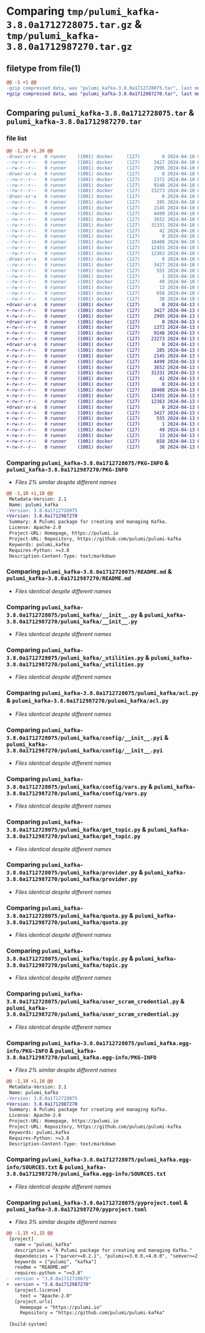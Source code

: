 # Comparing `tmp/pulumi_kafka-3.8.0a1712728075.tar.gz` & `tmp/pulumi_kafka-3.8.0a1712987270.tar.gz`

## filetype from file(1)

```diff
@@ -1 +1 @@
-gzip compressed data, was "pulumi_kafka-3.8.0a1712728075.tar", last modified: Wed Apr 10 05:57:52 2024, max compression
+gzip compressed data, was "pulumi_kafka-3.8.0a1712987270.tar", last modified: Sat Apr 13 05:56:13 2024, max compression
```

## Comparing `pulumi_kafka-3.8.0a1712728075.tar` & `pulumi_kafka-3.8.0a1712987270.tar`

### file list

```diff
@@ -1,26 +1,26 @@
-drwxr-xr-x   0 runner    (1001) docker     (127)        0 2024-04-10 05:57:52.525527 pulumi_kafka-3.8.0a1712728075/
--rw-r--r--   0 runner    (1001) docker     (127)     3427 2024-04-10 05:57:52.525527 pulumi_kafka-3.8.0a1712728075/PKG-INFO
--rw-r--r--   0 runner    (1001) docker     (127)     2995 2024-04-10 05:57:46.000000 pulumi_kafka-3.8.0a1712728075/README.md
-drwxr-xr-x   0 runner    (1001) docker     (127)        0 2024-04-10 05:57:52.521527 pulumi_kafka-3.8.0a1712728075/pulumi_kafka/
--rw-r--r--   0 runner    (1001) docker     (127)     1372 2024-04-10 05:57:46.000000 pulumi_kafka-3.8.0a1712728075/pulumi_kafka/__init__.py
--rw-r--r--   0 runner    (1001) docker     (127)     9248 2024-04-10 05:57:46.000000 pulumi_kafka-3.8.0a1712728075/pulumi_kafka/_utilities.py
--rw-r--r--   0 runner    (1001) docker     (127)    23273 2024-04-10 05:57:46.000000 pulumi_kafka-3.8.0a1712728075/pulumi_kafka/acl.py
-drwxr-xr-x   0 runner    (1001) docker     (127)        0 2024-04-10 05:57:52.525527 pulumi_kafka-3.8.0a1712728075/pulumi_kafka/config/
--rw-r--r--   0 runner    (1001) docker     (127)      285 2024-04-10 05:57:46.000000 pulumi_kafka-3.8.0a1712728075/pulumi_kafka/config/__init__.py
--rw-r--r--   0 runner    (1001) docker     (127)     2145 2024-04-10 05:57:46.000000 pulumi_kafka-3.8.0a1712728075/pulumi_kafka/config/__init__.pyi
--rw-r--r--   0 runner    (1001) docker     (127)     4499 2024-04-10 05:57:46.000000 pulumi_kafka-3.8.0a1712728075/pulumi_kafka/config/vars.py
--rw-r--r--   0 runner    (1001) docker     (127)     3652 2024-04-10 05:57:46.000000 pulumi_kafka-3.8.0a1712728075/pulumi_kafka/get_topic.py
--rw-r--r--   0 runner    (1001) docker     (127)    31331 2024-04-10 05:57:46.000000 pulumi_kafka-3.8.0a1712728075/pulumi_kafka/provider.py
--rw-r--r--   0 runner    (1001) docker     (127)       42 2024-04-10 05:57:46.000000 pulumi_kafka-3.8.0a1712728075/pulumi_kafka/pulumi-plugin.json
--rw-r--r--   0 runner    (1001) docker     (127)        0 2024-04-10 05:57:46.000000 pulumi_kafka-3.8.0a1712728075/pulumi_kafka/py.typed
--rw-r--r--   0 runner    (1001) docker     (127)    10408 2024-04-10 05:57:46.000000 pulumi_kafka-3.8.0a1712728075/pulumi_kafka/quota.py
--rw-r--r--   0 runner    (1001) docker     (127)    12455 2024-04-10 05:57:46.000000 pulumi_kafka-3.8.0a1712728075/pulumi_kafka/topic.py
--rw-r--r--   0 runner    (1001) docker     (127)    12363 2024-04-10 05:57:46.000000 pulumi_kafka-3.8.0a1712728075/pulumi_kafka/user_scram_credential.py
-drwxr-xr-x   0 runner    (1001) docker     (127)        0 2024-04-10 05:57:52.525527 pulumi_kafka-3.8.0a1712728075/pulumi_kafka.egg-info/
--rw-r--r--   0 runner    (1001) docker     (127)     3427 2024-04-10 05:57:52.000000 pulumi_kafka-3.8.0a1712728075/pulumi_kafka.egg-info/PKG-INFO
--rw-r--r--   0 runner    (1001) docker     (127)      555 2024-04-10 05:57:52.000000 pulumi_kafka-3.8.0a1712728075/pulumi_kafka.egg-info/SOURCES.txt
--rw-r--r--   0 runner    (1001) docker     (127)        1 2024-04-10 05:57:52.000000 pulumi_kafka-3.8.0a1712728075/pulumi_kafka.egg-info/dependency_links.txt
--rw-r--r--   0 runner    (1001) docker     (127)       49 2024-04-10 05:57:52.000000 pulumi_kafka-3.8.0a1712728075/pulumi_kafka.egg-info/requires.txt
--rw-r--r--   0 runner    (1001) docker     (127)       13 2024-04-10 05:57:52.000000 pulumi_kafka-3.8.0a1712728075/pulumi_kafka.egg-info/top_level.txt
--rw-r--r--   0 runner    (1001) docker     (127)      658 2024-04-10 05:57:46.000000 pulumi_kafka-3.8.0a1712728075/pyproject.toml
--rw-r--r--   0 runner    (1001) docker     (127)       38 2024-04-10 05:57:52.525527 pulumi_kafka-3.8.0a1712728075/setup.cfg
+drwxr-xr-x   0 runner    (1001) docker     (127)        0 2024-04-13 05:56:13.458061 pulumi_kafka-3.8.0a1712987270/
+-rw-r--r--   0 runner    (1001) docker     (127)     3427 2024-04-13 05:56:13.458061 pulumi_kafka-3.8.0a1712987270/PKG-INFO
+-rw-r--r--   0 runner    (1001) docker     (127)     2995 2024-04-13 05:56:07.000000 pulumi_kafka-3.8.0a1712987270/README.md
+drwxr-xr-x   0 runner    (1001) docker     (127)        0 2024-04-13 05:56:13.454061 pulumi_kafka-3.8.0a1712987270/pulumi_kafka/
+-rw-r--r--   0 runner    (1001) docker     (127)     1372 2024-04-13 05:56:07.000000 pulumi_kafka-3.8.0a1712987270/pulumi_kafka/__init__.py
+-rw-r--r--   0 runner    (1001) docker     (127)     9248 2024-04-13 05:56:07.000000 pulumi_kafka-3.8.0a1712987270/pulumi_kafka/_utilities.py
+-rw-r--r--   0 runner    (1001) docker     (127)    23273 2024-04-13 05:56:07.000000 pulumi_kafka-3.8.0a1712987270/pulumi_kafka/acl.py
+drwxr-xr-x   0 runner    (1001) docker     (127)        0 2024-04-13 05:56:13.458061 pulumi_kafka-3.8.0a1712987270/pulumi_kafka/config/
+-rw-r--r--   0 runner    (1001) docker     (127)      285 2024-04-13 05:56:07.000000 pulumi_kafka-3.8.0a1712987270/pulumi_kafka/config/__init__.py
+-rw-r--r--   0 runner    (1001) docker     (127)     2145 2024-04-13 05:56:07.000000 pulumi_kafka-3.8.0a1712987270/pulumi_kafka/config/__init__.pyi
+-rw-r--r--   0 runner    (1001) docker     (127)     4499 2024-04-13 05:56:07.000000 pulumi_kafka-3.8.0a1712987270/pulumi_kafka/config/vars.py
+-rw-r--r--   0 runner    (1001) docker     (127)     3652 2024-04-13 05:56:07.000000 pulumi_kafka-3.8.0a1712987270/pulumi_kafka/get_topic.py
+-rw-r--r--   0 runner    (1001) docker     (127)    31331 2024-04-13 05:56:07.000000 pulumi_kafka-3.8.0a1712987270/pulumi_kafka/provider.py
+-rw-r--r--   0 runner    (1001) docker     (127)       42 2024-04-13 05:56:07.000000 pulumi_kafka-3.8.0a1712987270/pulumi_kafka/pulumi-plugin.json
+-rw-r--r--   0 runner    (1001) docker     (127)        0 2024-04-13 05:56:07.000000 pulumi_kafka-3.8.0a1712987270/pulumi_kafka/py.typed
+-rw-r--r--   0 runner    (1001) docker     (127)    10408 2024-04-13 05:56:07.000000 pulumi_kafka-3.8.0a1712987270/pulumi_kafka/quota.py
+-rw-r--r--   0 runner    (1001) docker     (127)    12455 2024-04-13 05:56:07.000000 pulumi_kafka-3.8.0a1712987270/pulumi_kafka/topic.py
+-rw-r--r--   0 runner    (1001) docker     (127)    12363 2024-04-13 05:56:07.000000 pulumi_kafka-3.8.0a1712987270/pulumi_kafka/user_scram_credential.py
+drwxr-xr-x   0 runner    (1001) docker     (127)        0 2024-04-13 05:56:13.458061 pulumi_kafka-3.8.0a1712987270/pulumi_kafka.egg-info/
+-rw-r--r--   0 runner    (1001) docker     (127)     3427 2024-04-13 05:56:13.000000 pulumi_kafka-3.8.0a1712987270/pulumi_kafka.egg-info/PKG-INFO
+-rw-r--r--   0 runner    (1001) docker     (127)      555 2024-04-13 05:56:13.000000 pulumi_kafka-3.8.0a1712987270/pulumi_kafka.egg-info/SOURCES.txt
+-rw-r--r--   0 runner    (1001) docker     (127)        1 2024-04-13 05:56:13.000000 pulumi_kafka-3.8.0a1712987270/pulumi_kafka.egg-info/dependency_links.txt
+-rw-r--r--   0 runner    (1001) docker     (127)       49 2024-04-13 05:56:13.000000 pulumi_kafka-3.8.0a1712987270/pulumi_kafka.egg-info/requires.txt
+-rw-r--r--   0 runner    (1001) docker     (127)       13 2024-04-13 05:56:13.000000 pulumi_kafka-3.8.0a1712987270/pulumi_kafka.egg-info/top_level.txt
+-rw-r--r--   0 runner    (1001) docker     (127)      658 2024-04-13 05:56:07.000000 pulumi_kafka-3.8.0a1712987270/pyproject.toml
+-rw-r--r--   0 runner    (1001) docker     (127)       38 2024-04-13 05:56:13.458061 pulumi_kafka-3.8.0a1712987270/setup.cfg
```

### Comparing `pulumi_kafka-3.8.0a1712728075/PKG-INFO` & `pulumi_kafka-3.8.0a1712987270/PKG-INFO`

 * *Files 2% similar despite different names*

```diff
@@ -1,10 +1,10 @@
 Metadata-Version: 2.1
 Name: pulumi_kafka
-Version: 3.8.0a1712728075
+Version: 3.8.0a1712987270
 Summary: A Pulumi package for creating and managing Kafka.
 License: Apache-2.0
 Project-URL: Homepage, https://pulumi.io
 Project-URL: Repository, https://github.com/pulumi/pulumi-kafka
 Keywords: pulumi,kafka
 Requires-Python: >=3.8
 Description-Content-Type: text/markdown
```

### Comparing `pulumi_kafka-3.8.0a1712728075/README.md` & `pulumi_kafka-3.8.0a1712987270/README.md`

 * *Files identical despite different names*

### Comparing `pulumi_kafka-3.8.0a1712728075/pulumi_kafka/__init__.py` & `pulumi_kafka-3.8.0a1712987270/pulumi_kafka/__init__.py`

 * *Files identical despite different names*

### Comparing `pulumi_kafka-3.8.0a1712728075/pulumi_kafka/_utilities.py` & `pulumi_kafka-3.8.0a1712987270/pulumi_kafka/_utilities.py`

 * *Files identical despite different names*

### Comparing `pulumi_kafka-3.8.0a1712728075/pulumi_kafka/acl.py` & `pulumi_kafka-3.8.0a1712987270/pulumi_kafka/acl.py`

 * *Files identical despite different names*

### Comparing `pulumi_kafka-3.8.0a1712728075/pulumi_kafka/config/__init__.pyi` & `pulumi_kafka-3.8.0a1712987270/pulumi_kafka/config/__init__.pyi`

 * *Files identical despite different names*

### Comparing `pulumi_kafka-3.8.0a1712728075/pulumi_kafka/config/vars.py` & `pulumi_kafka-3.8.0a1712987270/pulumi_kafka/config/vars.py`

 * *Files identical despite different names*

### Comparing `pulumi_kafka-3.8.0a1712728075/pulumi_kafka/get_topic.py` & `pulumi_kafka-3.8.0a1712987270/pulumi_kafka/get_topic.py`

 * *Files identical despite different names*

### Comparing `pulumi_kafka-3.8.0a1712728075/pulumi_kafka/provider.py` & `pulumi_kafka-3.8.0a1712987270/pulumi_kafka/provider.py`

 * *Files identical despite different names*

### Comparing `pulumi_kafka-3.8.0a1712728075/pulumi_kafka/quota.py` & `pulumi_kafka-3.8.0a1712987270/pulumi_kafka/quota.py`

 * *Files identical despite different names*

### Comparing `pulumi_kafka-3.8.0a1712728075/pulumi_kafka/topic.py` & `pulumi_kafka-3.8.0a1712987270/pulumi_kafka/topic.py`

 * *Files identical despite different names*

### Comparing `pulumi_kafka-3.8.0a1712728075/pulumi_kafka/user_scram_credential.py` & `pulumi_kafka-3.8.0a1712987270/pulumi_kafka/user_scram_credential.py`

 * *Files identical despite different names*

### Comparing `pulumi_kafka-3.8.0a1712728075/pulumi_kafka.egg-info/PKG-INFO` & `pulumi_kafka-3.8.0a1712987270/pulumi_kafka.egg-info/PKG-INFO`

 * *Files 2% similar despite different names*

```diff
@@ -1,10 +1,10 @@
 Metadata-Version: 2.1
 Name: pulumi_kafka
-Version: 3.8.0a1712728075
+Version: 3.8.0a1712987270
 Summary: A Pulumi package for creating and managing Kafka.
 License: Apache-2.0
 Project-URL: Homepage, https://pulumi.io
 Project-URL: Repository, https://github.com/pulumi/pulumi-kafka
 Keywords: pulumi,kafka
 Requires-Python: >=3.8
 Description-Content-Type: text/markdown
```

### Comparing `pulumi_kafka-3.8.0a1712728075/pulumi_kafka.egg-info/SOURCES.txt` & `pulumi_kafka-3.8.0a1712987270/pulumi_kafka.egg-info/SOURCES.txt`

 * *Files identical despite different names*

### Comparing `pulumi_kafka-3.8.0a1712728075/pyproject.toml` & `pulumi_kafka-3.8.0a1712987270/pyproject.toml`

 * *Files 3% similar despite different names*

```diff
@@ -1,15 +1,15 @@
 [project]
   name = "pulumi_kafka"
   description = "A Pulumi package for creating and managing Kafka."
   dependencies = ["parver>=0.2.1", "pulumi>=3.0.0,<4.0.0", "semver>=2.8.1"]
   keywords = ["pulumi", "kafka"]
   readme = "README.md"
   requires-python = ">=3.8"
-  version = "3.8.0a1712728075"
+  version = "3.8.0a1712987270"
   [project.license]
     text = "Apache-2.0"
   [project.urls]
     Homepage = "https://pulumi.io"
     Repository = "https://github.com/pulumi/pulumi-kafka"
 
 [build-system]
```

